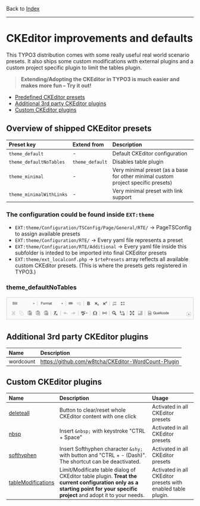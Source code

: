 Back to [Index](../Index.md)

---

# CKEditor improvements and defaults

This TYPO3 distribution comes with some really useful real world scenario presets. It also ships some custom modifications
with external plugins and a custom project specific plugin to limit the tables plugin.

> **Extending/Adopting the CKEditor in TYPO3 is much easier and makes more fun – Try it out!**

- [Predefined CKEditor presets](#overview-of-shipped-ckeditor-presets)
- [Additional 3rd party CKEditor plugins](#additional-3rd-party-ckeditor-plugins)
- [Custom CKEditor plugins](#custom-ckeditor-plugins)

## Overview of shipped CKEditor presets

| Preset key               | Extend from     | Description                                                                       |
|:-------------------------|:----------------|:----------------------------------------------------------------------------------|
| `theme_default`          | -               | Default CKEditor configuration                                                    |
| `theme_defaultNoTables`  | `theme_default` | Disables table plugin                                                             |
| `theme_minimal`          | -               | Very minimal preset (as a base for other minimal custom project specific presets) |
| `theme_minimalWithLinks` | -               | Very minimal preset with link support                                             |

### The configuration could be found inside `EXT:theme`

- `EXT:theme/Configuration/TSConfig/Page/General/RTE/` → PageTSConfig to assign available presets
- `EXT:theme/Configuration/RTE/` → Every yaml file represents a preset
- `EXT:theme/Configuration/RTE/Additional` → Every yaml file inside this subfolder is inteded to be imported into final CKEditor presets
- `EXT:theme/ext_localconf.php` → `$rtePresets` array reflects all available custom CKEditor presets. (This is where the presets gets registered in TYPO3.)

### theme_defaultNoTables

![ckeditor-preset-theme_defaultNoTables-TYPO3-8LTS.png](../../Images/ckeditor-preset-theme_defaultNoTables-TYPO3-8LTS.png)

## Additional 3rd party CKEditor plugins

| Name      | Description                                         |
|:----------|:----------------------------------------------------|
| wordcount | https://github.com/w8tcha/CKEditor-WordCount-Plugin |

## Custom CKEditor plugins

| Name                                                                                            | Description                                                                                                                                                                | Usage                                                        |
|:------------------------------------------------------------------------------------------------|:---------------------------------------------------------------------------------------------------------------------------------------------------------------------------|:-------------------------------------------------------------|
| [deleteall](../../../Resources/Public/RTE/ProjectPlugins/deleteall/plugin.js)                   | Button to clear/reset whole CKEditor content with one click                                                                                                                | Activated in all CKEditor presets                            |
| [nbsp](../../../Resources/Public/RTE/ProjectPlugins/nbsp/plugin.js)                             | Insert `&nbsp;` with keystroke "CTRL + Space"                                                                                                                              | Activated in all CKEditor presets                            |
| [softhyphen](../../../Resources/Public/RTE/ProjectPlugins/softhyphen/plugin.js)                 | Insert Softhyphen character `&shy;` with button and "CTRL + - (Dash)". The shortcut can be deactivated.                                                                    | Activated in all CKEditor presets                            |
| [tableModifications](../../../Resources/Public/RTE/ProjectPlugins/tableModifications/plugin.js) | Limit/Modificate table dialog of CKEditor table plugin. **Treat the current configuration only as a starting point for your specific project** and adopt it to your needs. | Activated in all CKEditor presets with enabled table plugin. |
